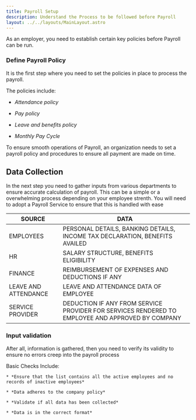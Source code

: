 ```yaml
---
title: Payroll Setup
description: Understand the Process to be followed before Payroll
layout: ../../layouts/MainLayout.astro
---
```


As an employer, you need to establish certain key policies before Payroll can be run. 

### Define Payroll Policy

It is the first step where you need to set the policies in place to process the payroll. 

The policies include:

 * *Attendance policy* 

 * *Pay policy*

 * *Leave and benefits policy*

 * *Monthly Pay Cycle*

 
To ensure smooth operations of Payroll, an organization needs to set a payroll policy and procedures to ensure all payment are made on time.

## Data Collection

In the next step you need to gather inputs from various departments to ensure accurate calculation of payroll. This can be a simple or a overwhelming process depending on your employee strenth. You will need to adopt a Payroll Service to ensure that this is handled with ease

| **SOURCE**           | **DATA**                                                                                        |
|----------------------|--------------------------------------------------------------------------------------------------|
| EMPLOYEES            | PERSONAL DETAILS, BANKING DETAILS, INCOME TAX DECLARATION, BENEFITS AVAILED                      |
| HR                   | SALARY STRUCTURE, BENEFITS ELIGIBILITY                                                           |
| FINANCE              | REIMBURSEMENT OF EXPENSES AND DEDUCTIONS IF ANY                                                  |
| LEAVE AND ATTENDANCE | LEAVE AND ATTENDANCE DATA OF EMPLOYEE                                                            |
| SERVICE PROVIDER     | DEDUCTION IF ANY FROM SERVICE PROVIDER FOR SERVICES RENDERED TO EMPLOYEE AND APPROVED BY COMPANY |

### Input validation

After all, information is gathered, then you need to verify its validity to ensure no errors creep into the payroll process

Basic Checks Include:

    * *Ensure that the list contains all the active employees and no records of inactive employees*

    * *Data adheres to the company policy*

    * *Validate if all data has been collected* 

    * *Data is in the correct format*
